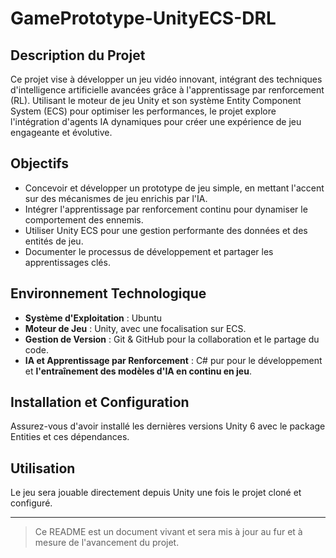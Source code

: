# GamePrototype-UnityECS-DRL

## Description du Projet
Ce projet vise à développer un jeu vidéo innovant, intégrant des techniques d'intelligence artificielle avancées grâce à l'apprentissage par renforcement (RL). Utilisant le moteur de jeu Unity et son système Entity Component System (ECS) pour optimiser les performances, le projet explore l'intégration d'agents IA dynamiques pour créer une expérience de jeu engageante et évolutive.

## Objectifs
- Concevoir et développer un prototype de jeu simple, en mettant l'accent sur des mécanismes de jeu enrichis par l'IA.
- Intégrer l'apprentissage par renforcement continu pour dynamiser le comportement des ennemis.
- Utiliser Unity ECS pour une gestion performante des données et des entités de jeu.
- Documenter le processus de développement et partager les apprentissages clés.

## Environnement Technologique
- **Système d'Exploitation** : Ubuntu
- **Moteur de Jeu** : Unity, avec une focalisation sur ECS.
- **Gestion de Version** : Git & GitHub pour la collaboration et le partage du code.
- **IA et Apprentissage par Renforcement** : C# pur pour le développement et **l'entraînement des modèles d'IA en continu en jeu**.

## Installation et Configuration
Assurez-vous d'avoir installé les dernières versions Unity 6 avec le package Entities et ces dépendances. 

## Utilisation
Le jeu sera jouable directement depuis Unity une fois le projet cloné et configuré. 

---
> Ce README est un document vivant et sera mis à jour au fur et à mesure de l'avancement du projet.
